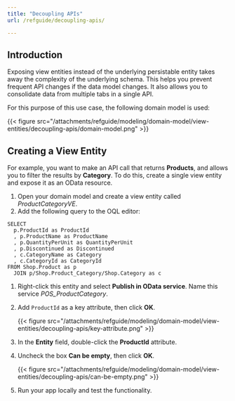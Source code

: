 ```yaml
---
title: "Decoupling APIs"
url: /refguide/decoupling-apis/

---
```


## Introduction

Exposing view entities instead of the underlying persistable entity takes away the complexity of the underlying schema. This helps you prevent frequent API changes if the data model changes. It also allows you to consolidate data from multiple tabs in a single API.

For this purpose of this use case, the following domain model is used:

{{< figure src="/attachments/refguide/modeling/domain-model/view-entities/decoupling-apis/domain-model.png" >}}

## Creating a View Entity

For example, you want to make an API call that returns **Products**, and allows you to filter the results by **Category**. To do this, create a single view entity and expose it as an OData resource. 

1. Open your domain model and create a view entity called *ProductCategoryVE*.
2. Add the following query to the OQL editor:

```
SELECT
  p.ProductId as ProductId
  , p.ProductName as ProductName
  , p.QuantityPerUnit as QuantityPerUnit
  , p.Discontinued as Discontinued
  , c.CategoryName as Category
  , c.CategoryId as CategoryId
FROM Shop.Product as p
  JOIN p/Shop.Product_Category/Shop.Category as c
```

1. Right-click this entity and select **Publish in OData service**. Name this service *POS_ProductCategory*.
2. Add `ProductId` as a key attribute, then click **OK**.

     {{< figure src="/attachments/refguide/modeling/domain-model/view-entities/decoupling-apis/key-attribute.png" >}}


5. In the **Entity** field, double-click the **ProductId** attribute. 
6. Uncheck the box **Can be empty**, then click **OK**. 
   
    {{< figure src="/attachments/refguide/modeling/domain-model/view-entities/decoupling-apis/can-be-empty.png" >}}

7. Run your app locally and test the functionality. 
